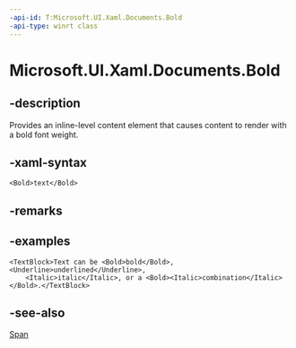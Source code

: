 ```yaml
---
-api-id: T:Microsoft.UI.Xaml.Documents.Bold
-api-type: winrt class
---
```


<!-- Class syntax.
public class Bold : Windows.UI.Xaml.Documents.Span, Windows.UI.Xaml.Documents.IBold
-->

# Microsoft.UI.Xaml.Documents.Bold

## -description
Provides an inline-level content element that causes content to render with a bold font weight.

## -xaml-syntax
```xaml
<Bold>text</Bold>
```


## -remarks

## -examples

```xaml
<TextBlock>Text can be <Bold>bold</Bold>, <Underline>underlined</Underline>,
    <Italic>italic</Italic>, or a <Bold><Italic>combination</Italic></Bold>.</TextBlock>
```

## -see-also
[Span](span.md)
